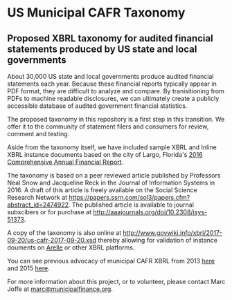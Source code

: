# US Municipal CAFR Taxonomy
## Proposed XBRL taxonomy for audited financial statements produced by US state and local governments

About 30,000 US state and local governments produce audited financial statements each year. Because these financial reports typically appear in PDF format, they are difficult to analyze and compare. By tranisitioning from PDFs to machine readable disclosures, we can ultimately create a publicly accessible database of audited government financial statistics.

The proposed taxonomy in this repository is a first step in this transition. We offer it to the community of statement filers and consumers for review, comment and testing.

Aside from the taxonomy itself, we have included sample XBRL and Inline XBRL instance documents based on the city of Largo, Florida's [2016 Comprehensive Annual Financial Report](http://www.largo.com/egov/apps/document/center.egov?view=item;id=18785).

The taxonomy is based on a peer reviewed article published by Professors Neal Snow and Jacqueline Reck in the Journal of Information Systems in 2016. A draft of this article is freely available on the Social Science Research Network at https://papers.ssrn.com/sol3/papers.cfm?abstract_id=2474922. The published article is available to journal subscibers or for purchase at http://aaajournals.org/doi/10.2308/isys-51373.

A copy of the taxonomy is also online at http://www.govwiki.info/xbrl/2017-09-20/us-cafr-2017-09-20.xsd thereby allowing for validation of instance douments on [Arelle](http://www.arelle.org) or other XBRL platforms.

You can see previous advocacy of municipal CAFR XBRL from 2013 [here](http://tabbforum.com/opinions/the-case-for-muni-xbrl-bringing-municipal-financial-disclosure-into-the-21st-century) and 2015 [here](http://www.governing.com/gov-institute/voices/col-missing-information-municipal-bond-investors-need.html).

For more information about this project, or to volunteer, please contact Marc Joffe at marc@municipalfinance.org.
